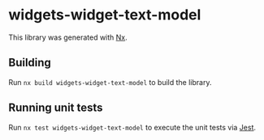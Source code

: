 # widgets-widget-text-model

This library was generated with [Nx](https://nx.dev).

## Building

Run `nx build widgets-widget-text-model` to build the library.

## Running unit tests

Run `nx test widgets-widget-text-model` to execute the unit tests via [Jest](https://jestjs.io).
